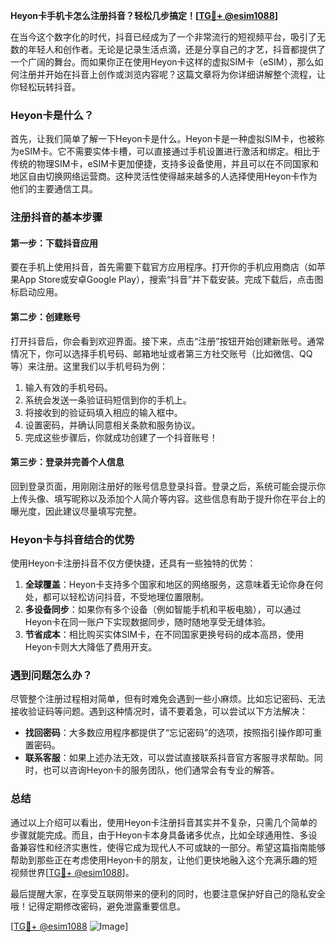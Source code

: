 **Heyon卡手机卡怎么注册抖音？轻松几步搞定！[[TG💪+ @esim1088](https://t.me/s/esim1088)]**

在当今这个数字化的时代，抖音已经成为了一个非常流行的短视频平台，吸引了无数的年轻人和创作者。无论是记录生活点滴，还是分享自己的才艺，抖音都提供了一个广阔的舞台。而如果你正在使用Heyon卡这样的虚拟SIM卡（eSIM），那么如何注册并开始在抖音上创作或浏览内容呢？这篇文章将为你详细讲解整个流程，让你轻松玩转抖音。

### Heyon卡是什么？

首先，让我们简单了解一下Heyon卡是什么。Heyon卡是一种虚拟SIM卡，也被称为eSIM卡。它不需要实体卡槽，可以直接通过手机设置进行激活和绑定。相比于传统的物理SIM卡，eSIM卡更加便捷，支持多设备使用，并且可以在不同国家和地区自由切换网络运营商。这种灵活性使得越来越多的人选择使用Heyon卡作为他们的主要通信工具。

### 注册抖音的基本步骤

#### 第一步：下载抖音应用

要在手机上使用抖音，首先需要下载官方应用程序。打开你的手机应用商店（如苹果App Store或安卓Google Play），搜索“抖音”并下载安装。完成下载后，点击图标启动应用。

#### 第二步：创建账号

打开抖音后，你会看到欢迎界面。接下来，点击“注册”按钮开始创建新账号。通常情况下，你可以选择手机号码、邮箱地址或者第三方社交账号（比如微信、QQ等）来注册。这里我们以手机号码为例：

1. 输入有效的手机号码。
2. 系统会发送一条验证码短信到你的手机上。
3. 将接收到的验证码填入相应的输入框中。
4. 设置密码，并确认同意相关条款和服务协议。
5. 完成这些步骤后，你就成功创建了一个抖音账号！

#### 第三步：登录并完善个人信息

回到登录页面，用刚刚注册好的账号信息登录抖音。登录之后，系统可能会提示你上传头像、填写昵称以及添加个人简介等内容。这些信息有助于提升你在平台上的曝光度，因此建议尽量填写完整。

### Heyon卡与抖音结合的优势

使用Heyon卡注册抖音不仅方便快捷，还具有一些独特的优势：

1. **全球覆盖**：Heyon卡支持多个国家和地区的网络服务，这意味着无论你身在何处，都可以轻松访问抖音，不受地理位置限制。
2. **多设备同步**：如果你有多个设备（例如智能手机和平板电脑），可以通过Heyon卡在同一账户下实现数据同步，随时随地享受无缝体验。
3. **节省成本**：相比购买实体SIM卡，在不同国家更换号码的成本高昂，使用Heyon卡则大大降低了费用开支。

### 遇到问题怎么办？

尽管整个注册过程相对简单，但有时难免会遇到一些小麻烦。比如忘记密码、无法接收验证码等问题。遇到这种情况时，请不要着急，可以尝试以下方法解决：

- **找回密码**：大多数应用程序都提供了“忘记密码”的选项，按照指引操作即可重置密码。
- **联系客服**：如果上述办法无效，可以尝试直接联系抖音官方客服寻求帮助。同时，也可以咨询Heyon卡的服务团队，他们通常会有专业的解答。

### 总结

通过以上介绍可以看出，使用Heyon卡注册抖音其实并不复杂，只需几个简单的步骤就能完成。而且，由于Heyon卡本身具备诸多优点，比如全球通用性、多设备兼容性和经济实惠性，使得它成为现代人不可或缺的一部分。希望这篇指南能够帮助到那些正在考虑使用Heyon卡的朋友，让他们更快地融入这个充满乐趣的短视频世界[[TG💪+ @esim1088](https://t.me/s/esim1088)]。

最后提醒大家，在享受互联网带来的便利的同时，也要注意保护好自己的隐私安全哦！记得定期修改密码，避免泄露重要信息。

[[TG💪+ @esim1088](https://t.me/s/esim1088) ![Image](https://i.postimg.cc/4NQfJmqS/Snipaste-2025-05-13-00-14-12.png)]